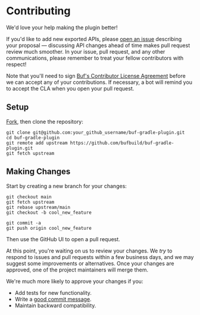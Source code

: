 Contributing
============

We'd love your help making the plugin better!

If you'd like to add new exported APIs, please [open an issue][open-issue]
describing your proposal &mdash; discussing API changes ahead of time makes
pull request review much smoother. In your issue, pull request, and any other
communications, please remember to treat your fellow contributors with
respect!

Note that you'll need to sign [Buf's Contributor License Agreement][cla]
before we can accept any of your contributions. If necessary, a bot will remind
you to accept the CLA when you open your pull request.

## Setup

[Fork][fork], then clone the repository:

```
git clone git@github.com:your_github_username/buf-gradle-plugin.git
cd buf-gradle-plugin
git remote add upstream https://github.com/bufbuild/buf-gradle-plugin.git
git fetch upstream
```

## Making Changes

Start by creating a new branch for your changes:

```
git checkout main
git fetch upstream
git rebase upstream/main
git checkout -b cool_new_feature
```

```
git commit -a
git push origin cool_new_feature
```

Then use the GitHub UI to open a pull request.

At this point, you're waiting on us to review your changes. We *try* to respond
to issues and pull requests within a few business days, and we may suggest some
improvements or alternatives. Once your changes are approved, one of the
project maintainers will merge them.

We're much more likely to approve your changes if you:

* Add tests for new functionality.
* Write a [good commit message][commit-message].
* Maintain backward compatibility.

[fork]: https://github.com/bufbuild/buf-gradle-plugin/fork
[open-issue]: https://github.com/bufbuild/buf-gradle-plugin/issues/new
[cla]: https://cla-assistant.io/bufbuild/buf-gradle-plugin
[commit-message]: http://tbaggery.com/2008/04/19/a-note-about-git-commit-messages.html
